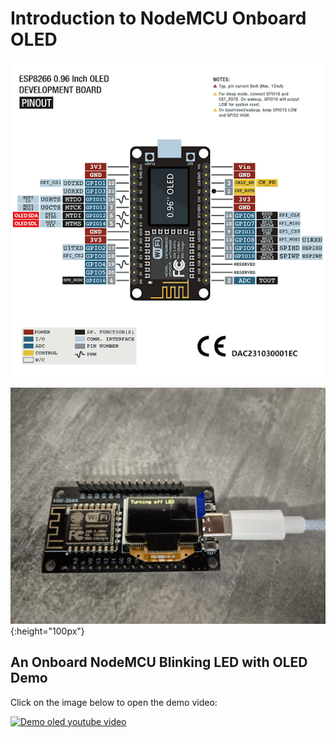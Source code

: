 # Introduction to NodeMCU Onboard OLED

![NodeMCU OLED pin diagram](https://github.com/aritya-arjunan/wps_hexapod_workshop/blob/main/nodemcu/onboard_led_test_with_oled/nodemcu_oled_pin_diagram.png)

![NodeMCU OLED usb-c connection](https://github.com/aritya-arjunan/wps_hexapod_workshop/blob/main/nodemcu/onboard_led_test_with_oled/2.0_oled_test.jpg){:height="100px"}

## An Onboard NodeMCU Blinking LED with OLED Demo

Click on the image below to open the demo video:

[![Demo oled youtube video](http://i.ytimg.com/vi/zTFnN5fVV8g/hqdefault.jpg)](https://www.youtube.com/watch?v=zTFnN5fVV8g)
